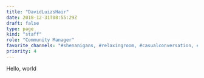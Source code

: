 ```yaml
---
title: "DavidLuizsHair"
date: 2018-12-31T08:55:29Z
draft: false
type: page
kind: "staff"
role: "Community Manager"
favorite_channels: "#shenanigans, #relaxingroom, #casualconversation, #fuckduck, #conversations"
priority: 4
---
```


Hello, world

